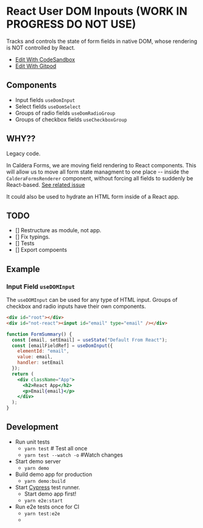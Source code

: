 # React User DOM Inpouts (WORK IN PROGRESS DO NOT USE)

Tracks and controls the state of form fields in native DOM, whose rendering is NOT controlled by React.

* [Edit With CodeSandbox](https://github.com/Shelob9/react-use-dom-fields/tree/master/)
* [Edit With Gitpod](http://gitpod.io#https://github.com/Shelob9/react-use-dom-fields/tree/master/)

## Components

- Input fields `useDomInput`
- Select fields `useDomSelect`
- Groups of radio fields `useDomRadioGroup`
- Groups of checkbox fields `useCheckboxGroup`

## WHY??

Legacy code.

In Caldera Forms, we are moving field rendering to React components. This will allow us to move all form state managment to one place -- inside the `CalderaFormsRenderer` component, without forcing all fields to suddenly be React-based. [See related issue](https://github.com/CalderaWP/Caldera-Forms/issues/3337)

It could also be used to hydrate an HTML form inside of a React app.

## TODO

- [] Restructure as module, not app.
- [] Fix typings.
- [] Tests
- [] Export compoents

## Example

### Input Field `useDOMInput`

The `useDOMInput` can be used for any type of HTML input. Groups of checkbox and radio inputs have their own components.

```html
<div id="root"></div>
<div id="not-react"><input id="email" type="email" /></div>
```

```jsx
function FormSummary() {
  const [email, setEmail] = useState("Default From React");
  const [emailFieldRef] = useDomInput({
    elementId: "email",
    value: email,
    handler: setEmail
  });
  return (
    <div className="App">
      <h2>React App</h2>
      <p>Email{email}</p>
    </div>
  );
}
```
## Development
* Run unit tests
  * `yarn test` # Test all once
  * `yarn test --watch -o` #Watch changes
* Start demo server
  * `yarn demo`
* Build demo app for production
  * `yarn demo:build`
* Start [Cypress](https://cypress.io) test runner.
  * Start demo app first! 
  * `yarn e2e:start`
* Run e2e tests once for CI
  * `yarn test:e2e` 
  * 